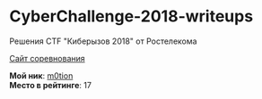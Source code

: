 # CyberChallenge-2018-writeups
Решения CTF "Киберызов 2018" от Ростелекома

[Сайт соревнования](https://cyberchallenge.rt.ru/)

**Мой ник**: [m0tion](https://cyberchallenge.rt.ru/participant/75)  
**Место в рейтинге**: 17
